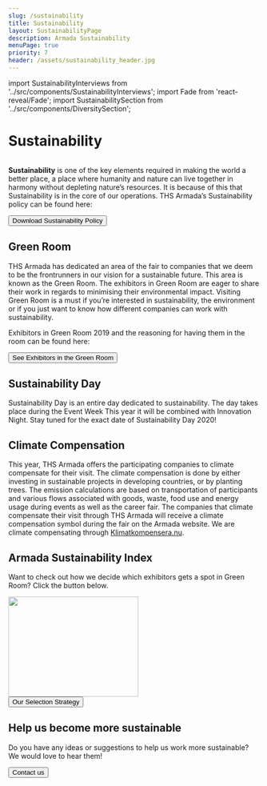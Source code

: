 ```yaml
---
slug: /sustainability
title: Sustainability
layout: SustainabilityPage
description: Armada Sustainability
menuPage: true
priority: 7
header: /assets/sustainability_header.jpg
---
```


import SustainabilityInterviews from '../src/components/SustainabilityInterviews';
import Fade from 'react-reveal/Fade';
import SustainabilitySection from '../src/components/DiversitySection';

<div className='sustainability-container'>

# Sustainability
  <img alt='' id='logo' src='/assets/sustainability-melon-nolabel.png'/>


   <p> <b id='sustainability-color'>Sustainability</b> is one of the key elements required in making the world a better place, a place where humanity and nature can live together in harmony without depleting nature’s resources. It
   is because of this that Sustainability is in the core of our operations. THS Armada’s
   Sustainability policy can be found here: </p>

   <form id='submitForm' method='get' action='/assets/Sustainability_Diversity-Policy.pdf'>
      <button type='submit'>Download Sustainability Policy</button>
   </form>


<SustainabilitySection left>

   ## Green Room

   THS Armada has dedicated an area of the fair to companies that we deem to be the
   frontrunners in our vision for a sustainable future. This area is known as the Green Room. The
   exhibitors in Green Room are eager to share their work in regards to minimising their
   environmental impact. Visiting Green Room is a must if you’re interested in sustainability, the
   environment or if you just want to know how different companies can work with sustainability.

   Exhibitors in Green Room 2019 and the reasoning for having them in the room can be found here:

   <form id='submitForm' method='get' action='/assets/green-room.pdf'>
      <button type='submit'>See Exhibitors in the Green Room</button>
   </form>

</SustainabilitySection>
</div>

<div className='sustainability-day'>
   <div className='sustainability-container' style='padding-top: 0;'>

   <SustainabilitySection right>

   ## Sustainability Day

   Sustainability Day is an entire day dedicated to sustainability. The day takes place during the Event Week This year it will be combined with Innovation Night. Stay tuned for the exact date of Sustainability Day 2020!


   </SustainabilitySection>
   </div>
</div>

<div className='sustainability-container'>
<SustainabilitySection left>

  ## Climate Compensation

  This year, THS Armada offers the participating companies to climate compensate for their visit.
  The climate compensation is done by either investing in sustainable projects in developing
  countries, or by planting trees. The emission calculations are based on transportation of
  participants and various flows associated with goods, waste, food use and energy usage during
  events as well as the career fair. The companies that climate compensate their visit through THS Armada will receive a climate compensation symbol during the fair on the Armada website. We are climate compensating through [Klimatkompensera.nu](https://klimatkompensera.se/).

  </SustainabilitySection>

  <SustainabilitySection right>

  ## Armada Sustainability Index

  Want to check out how we decide which exhibitors gets a spot in Green Room? Click the button below.

  <img alt='' className='background_Images middle' src='/assets/sustainability/ASI_criteria_small.jpg' height='200em' width='260em'/>
  <form id='submitForm' method='get' action='/assets/sustainability/ASI_criteria.jpg'>
     <button type='submit'>Our Selection Strategy</button>
  </form>

  </SustainabilitySection>
</div>

<div className='sustainability-container'>
  <SustainabilitySection left>
  <SustainabilityInterviews/>
  </SustainabilitySection>
</div>

<div className='sustainability-container'>

  <SustainabilitySection right>

   ## Help us become more sustainable

   Do you have any ideas or suggestions to help us work more sustainable?  We would love to hear them!

   <form id='submitForm' method='get' action='/contact/'>
      <button type='submit'>Contact us</button>
   </form>

  </SustainabilitySection>

</div>
